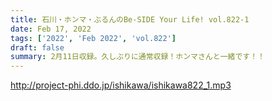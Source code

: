 ```yaml
---
title: 石川・ホンマ・ぶるんのBe-SIDE Your Life! vol.822-1
date: Feb 17, 2022
tags: ['2022', 'Feb 2022', 'vol.822']
draft: false
summary: 2月11日収録。久しぶりに通常収録！ホンマさんと一緒です！！
---
```


http://project-phi.ddo.jp/ishikawa/ishikawa822_1.mp3
